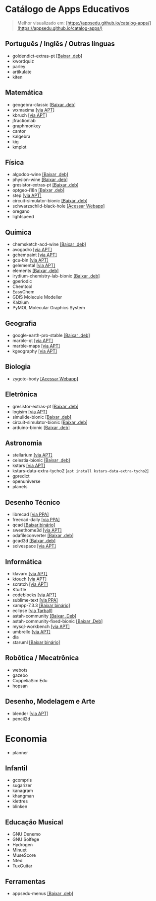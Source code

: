 # Catálogo de Apps Educativos

> Melhor visualizado em: [https://appsedu.github.io/catalog-apps/](https://appsedu.github.io/catalog-apps/)

## Português / Inglês / Outras línguas

- goldendict-extras-pt [[Baixar .deb]](https://drive.google.com/open?id=1wyCW5MgzvmJSwQ7q12idzJ61-Gqx9i3Z)
- kwordquiz
- parley
- artikulate
- kiten

## Matemática

- geogebra-classic [[Baixar .deb]](http://www.geogebra.org/download/deb.php?arch=amd64&ver=6)
- wxmaxima [[via APT]](appstream://wxMaxima.desktop)
- kbruch [[via APT]](appstream://org.kde.kbruch.desktop)
- jfractionlab
- graphmonkey
- cantor
- kalgebra
- kig
- kmplot

## Física

- algodoo-wine [[Baixar .deb]](https://drive.google.com/open?id=1_7_UqwYbQie1ctafCJomHG6hwleI1IAu)
- physion-wine [[Baixar .deb]](https://drive.google.com/open?id=1ad0wXbzRBUmgcrx2NXxoRVCYNhXy2Ae5)
- gresistor-extras-pt [[Baixar .deb]](https://github.com/appsedu/gresistor-extras-pt/releases/download/0.1/gresistor-extras-pt_0.1_all.deb)
- optgeo-i18n [[Baixar .deb]](https://drive.google.com/open?id=1nOh_3nkHdQli0TuyQ7AO9vBJJgvahXqQ)
- step [[via APT]](appstream://org.kde.step.desktop)
- circuit-simulator-bionic [[Baixar .deb]](https://github.com/appsedu/circuit-simulator-bionic/releases/download/2.7.0/circuit-simulator-bionic_2.7.0_all.deb)
- schwarzschild-black-hole [[Acessar Webapp]](http://spiro.fisica.unipd.it/~antonell/schwarzschild/live/)
- oregano
- lightspeed

## Química

- chemsketch-acd-wine [[Baixar .deb]](https://drive.google.com/open?id=1HUFAEHGG1vegDeKfsZrI9GEZhViRRK7C)
- avogadro [[via APT]](appstream://avogadro.desktop)
- gchempaint [[via APT]](appstream://gchempaint-0.14.desktop)
- gcu-bin [[via APT]](appstream://gchem3d-0.14.desktop)
- gelemental [[via APT]](appstream://gelemental.desktop)
- elements [[Baixar .deb]](https://github.com/FlorianFe/Elements/releases/download/v1.1.6/Elements.deb)
- irydium-chemistry-lab-bionic [[Baixar .deb]](https://drive.google.com/open?id=1eCZvCs_j_DpyYMUbPtecPvo9RfUNJ23F)
- gperiodic
- Chemtool
- EasyChem
- GDIS Molecule Modeller
- Kalzium
- PyMOL Molecular Graphics System

## Geografia

- google-earth-pro-stable [[Baixar .deb]](http://dl.google.com/dl/earth/client/current/google-earth-pro-stable_current_amd64.deb)
- marble-qt [[via APT]](appstream://org.kde.marble-qt)
- marble-maps [[via APT]](appstream://org.kde.marble.maps)
- kgeography [[via APT]](appstream://org.kde.kgeography)

## Biologia

- zygoto-body [[Acessar Webapp]](https://www.zygotebody.com/)

## Eletrônica

- gresistor-extras-pt [[Baixar .deb]](https://github.com/appsedu/gresistor-extras-pt/releases/download/0.1/gresistor-extras-pt_0.1_all.deb)
- logisim [[via APT]](appstream://logisim.desktop)
- simulide-bionic [[Baixar .deb]](https://github.com/appsedu/simulide-bionic/releases/download/0.3.10/simulide-bionic_0.3.10_all.deb)
- circuit-simulator-bionic [[Baixar .deb]](https://github.com/appsedu/circuit-simulator-bionic/releases/download/2.7.0/circuit-simulator-bionic_2.7.0_all.deb)
- arduino-bionic [[Baixar .deb]](https://github.com/appsedu/arduino-bionic/releases/download/1.8.9/arduino-bionic_1.8.9_amd64.deb)

## Astronomia

- stellarium [[via APT]](appstream://org.stellarium.Stellarium)
- celestia-bionic [[Baixar .deb]](https://github.com/appsedu/celestia-bionic)
- kstars [[via APT]](appstream://org.kde.kstars.desktop)
- kstars-data-extra-tycho2 [`apt install kstars-data-extra-tycho2`]
- gpredict
- openuniverse
- planets

## Desenho Técnico

- librecad [[via PPA]](https://launchpad.net/~librecad-dev/+archive/ubuntu/librecad-daily?field.series_filter=bionic)
- freecad-daily [[via PPA]](https://launchpad.net/~freecad-maintainers/+archive/ubuntu/freecad-daily?field.series_filter=bionic)
- qcad [[Baixar binário]](https://www.qcad.org/archives/qcad/qcad-3.22.0-trial-linux-x86_64.run)
- sweethome3d [[via APT]](appstream://sweethome3d.desktop)
- odafileconverter [[Baixar .deb]](https://download.opendesign.com/guestfiles/ODAFileConverter/ODAFileConverter_QT5_lnxX64_4.7dll.deb)
- gcad3d [[Baixar .deb]](http://www.gcad3d.org/download/gCAD3D-2.40-bin-amd64.deb)
- solvespace [[via APT]](appstream://solvespace.desktop)

## Informática

- klavaro [[via APT]](appstream://klavaro.desktop)
- ktouch [[via APT]](appstream://org.kde.ktouch)
- scratch [[via APT]](appstream://scratch.desktop)
- Kturtle
- codeblocks [[via APT]](appstream://codeblocks.desktop)
- sublime-text [[via PPA]](https://www.sublimetext.com/docs/3/linux_repositories.html#apt)
- xampp-7.3.3 [[Baixar binário]](https://www.apachefriends.org/xampp-files/7.3.3/xampp-linux-x64-7.3.3-1-installer.run)
- eclipse [[via Tarball]](https://www.eclipse.org/downloads/download.php?file=/oomph/epp/2019-03/R/eclipse-inst-linux64.tar.gz&mirror_id=1278)
- astah-community [[Baixar .Deb]](https://drive.google.com/open?id=14m9hsh8J-imRLsmYI_ehI7f4VZlfHvVs)
- astah-community-fixed-bionic [[Baixar .Deb]]()
- mysql-workbench [[via APT]](appstream://mysql-workbench.desktop)
- umbrello [[via APT]](appstream://org.kde.umbrello.desktop)
- dia
- staruml [[Baixar binário]](http://staruml.io/download/releases/StarUML-3.1.0-x86_64.AppImage)

## Robôtica / Mecatrônica

- webots
- gazebo
- CoppeliaSim Edu
- hopsan

## Desenho, Modelagem e Arte

- blender [[via APT]](appstream://blender.desktop)
- pencil2d

# Economia

- planner

## Infantil

- gcompris
- sugarizer
- kanagram
- khangman
- klettres
- blinken

## Educação Musical

- GNU Denemo
- GNU Solfege
- Hydrogen
- Minuet
- MuseScore
- Nted
- TuxGuitar

## Ferramentas

- appsedu-menus [[Baixar .deb]](https://drive.google.com/uc?authuser=0&id=1ImsHkxKMHLR-9MEQ2aUAJh4H9aUHb3-m&export=download)
